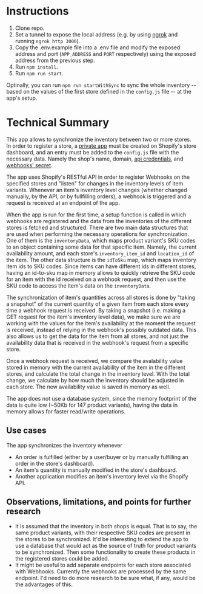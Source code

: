 # Instructions

1. Clone repo.
2. Set a tunnel to expose the local address (e.g. by using [ngrok](https://ngrok.com/) and running `ngrok http 3000`).
3. Copy the .env.example file into a .env file and modify the exposed address and port (`APP_ADDRESS` and `PORT` respectively) using the exposed address from the previous step.
4. Run `npm install`.
5. Run `npm run start`.

Optinally, you can run `npm run startWithSync` to sync the whole inventory -- based on the values of the first store defined in the `config.js` file -- at the app's setup.


# Technical Summary

This app allows to synchronize the inventory between two or more stores. In order to register a store, a [private app](https://shopify.dev/tutorials/authenticate-a-private-app-with-shopify-admin) must be created on Shopify's store dashboard, and an entry must be added to the `config.js` file with the necessary data. Namely the shop's name, domain, [api credentials](https://shopify.dev/tutorials/generate-api-credentials#generate-credentials-in-the-shopify-admin), and [webhooks' secret](https://shopify.dev/tutorials/manage-webhooks#verifying-webhooks).

The app uses Shopify's RESTful API in order to register Webhooks on the specified stores and "listen" for changes in the inventory levels of item variants. Whenever an item's inventory level changes (whether changed manually, by the API, or by fullfilling orders), a webhook is triggered and a request is received at an endpoint of the app.

When the app is run for the first time, a setup function is called in which webhooks are registered and the data from the inventories of the different stores is fetched and structured. There are two main data structures that are used when performing the necessary operations for synchronization. One of them is the `inventoryData`, which maps product variant's SKU codes to an object containing some data for that specific item. Namely, the current availability amount, and each store's `inventory_item_id` and `location_id` of the item. The other data structure is the `idToSku` map, which maps inventory item ids to SKU codes. Since items can have different ids in different stores, having an id-to-sku map in memory allows to quickly retrieve the SKU code for an item with the id received on a webhook request, and then use the SKU code to access the item's data on the `inventoryData`. 

The synchronization of item's quantities across all stores is done by "taking a snapshot" of the current quantity of a given item from each store every time a webhook request is received. By taking a snapshot (i.e. making a GET request for the item's inventory level data), we make sure we are working with the values for the item's availability at the moment the request is received, instead of relying in the webhook's possibly outdated data. This also allows us to get the data for the item from all stores, and not just the availability data that is received in the webhook's request from a specific store.

Once a webhook request is received, we compare the avalability value stored in memory with the current availability of the item in the different stores, and calculate the total change in the inventory level. With the total change, we calculate by how much the inventory should be adjusted in each store. The new availability value is saved in memory as well.

The app does not use a database system, since the memory footprint of the data is quite low (~50Kb for 147 product variants), having the data in memory allows for faster read/write operations.

## Use cases

The app synchronizes the inventory whenever
 - An order is fulfilled (either by a user/buyer or by manually fulfilling an order in the store's dashboard).
 - An item's quantity is manually modified in the store's dashboard.
 - Another application modifies an item's inventory level via the Shopify API.

 ## Observations, limitations, and points for further research

 - It is assumed that the inventory in both shops is equal. That is to say, the same product variants, with their respective SKU codes are present in the stores to be synchronized. It'd be interesting to extend the app to use a database that would act as the source of truth for product variants to be synchronized. Then some functionality to create these products in the registered stores could be added. 
 - It might be useful to add separate endpoints for each store associated with Webhooks. Currently the webhooks are processed by the same endpoint. I'd need to do more research to be sure what, if any, would be the advantages of this.


